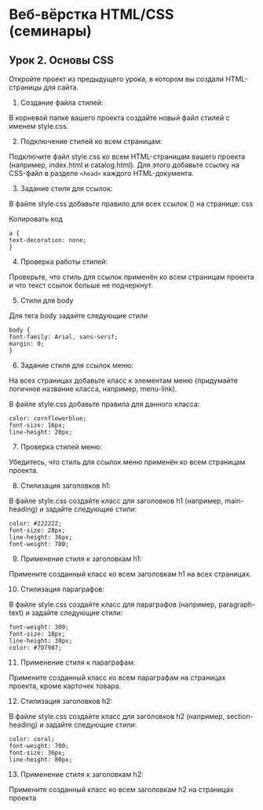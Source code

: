 # Веб-вёрстка HTML/CSS (семинары)
## Урок 2. Основы CSS

Откройте проект из предыдущего урока, в котором вы создали HTML-страницы для
сайта.

1. Создание файла стилей:

В корневой папке вашего проекта создайте новый файл стилей с именем style.css.

2. Подключение стилей ко всем страницам:

Подключите файл style.css ко всем HTML-страницам вашего проекта (например,
index.html и catalog.html). Для этого добавьте ссылку на CSS-файл в разделе ```<head>```
каждого HTML-документа.
  
3. Задание стиля для ссылок:

В файле style.css добавьте правило для всех ссылок (<a>) на странице:
css

Копировать код

```
a {
text-decoration: none;
}
```

4. Проверка работы стилей:

Проверьте, что стиль для ссылок применён ко всем страницам проекта и что текст
ссылок больше не подчеркнут.

5. Стили для body

Для тега body задайте следующие стили

```
body {
font-family: Arial, sans-serif;
margin: 0;
}
```

6. Задание стиля для ссылок меню:

На всех страницах добавьте класс к элементам меню (придумайте логичное название
класса, например, menu-link).

В файле style.css добавьте правила для данного класса:

```
color: cornflowerblue;
font-size: 16px;
line-height: 20px;
```

7. Проверка стилей меню:

Убедитесь, что стиль для ссылок меню применён ко всем страницам проекта.

8. Стилизация заголовков h1:

В файле style.css создайте класс для заголовков h1 (например, main-heading) и
задайте следующие стили:

```
color: #222222;
font-size: 28px;
line-height: 36px;
font-weight: 700;
```

9. Применение стиля к заголовкам h1:

Примените созданный класс ко всем заголовкам h1 на всех страницах.

10. Стилизация параграфов:

В файле style.css создайте класс для параграфов (например, paragraph-text) и
задайте следующие стили:

```
font-weight: 300;
font-size: 18px;
line-height: 30px;
color: #7D7987;
```

11. Применение стиля к параграфам:

Примените созданный класс ко всем параграфам на страницах проекта, кроме
карточек товара.

12. Стилизация заголовков h2:

В файле style.css создайте класс для заголовков h2 (например, section-heading)
и задайте следующие стили:

```
color: coral;
font-weight: 700;
font-size: 36px;
line-height: 80px;
```

13. Применение стиля к заголовкам h2:

Примените созданный класс ко всем заголовкам h2 на страницах проекта
